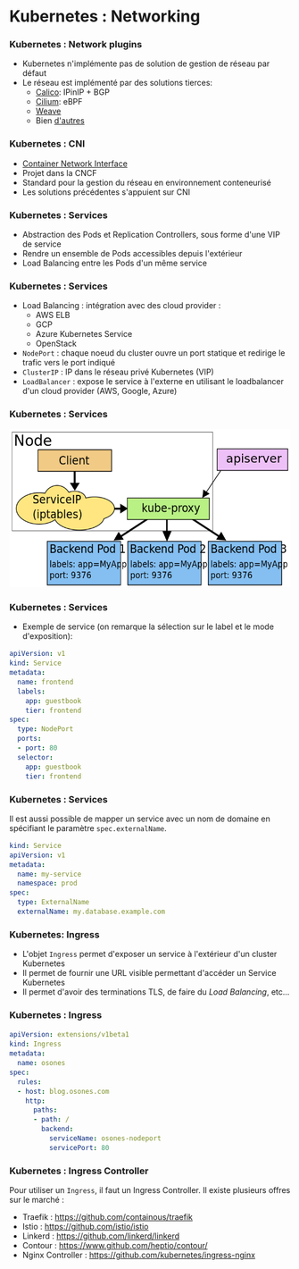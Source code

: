 # Kubernetes : Networking

### Kubernetes : Network plugins

- Kubernetes n'implémente pas de solution de gestion de réseau par défaut
- Le réseau est implémenté par des solutions tierces:
  - [Calico](https://www.projectcalico.org/): IPinIP + BGP
  - [Cilium](https://cilium.io/): eBPF
  - [Weave](https://www.weave.works/)
  - Bien [d'autres](https://kubernetes.io/docs/concepts/cluster-administration/networking/)

### Kubernetes : CNI

- [Container Network Interface](https://github.com/containernetworking/cni)
- Projet dans la CNCF
- Standard pour la gestion du réseau en environnement conteneurisé
- Les solutions précédentes s'appuient sur CNI

### Kubernetes : Services

- Abstraction des Pods et Replication Controllers, sous forme d'une VIP de service
- Rendre un ensemble de Pods accessibles depuis l'extérieur
- Load Balancing entre les Pods d'un même service

### Kubernetes : Services

- Load Balancing : intégration avec des cloud provider :
    - AWS ELB
    - GCP
    - Azure Kubernetes Service
    - OpenStack
- `NodePort` : chaque noeud du cluster ouvre un port  statique et redirige le trafic vers le port indiqué
- `ClusterIP` : IP dans le réseau privé Kubernetes (VIP)
- `LoadBalancer` :  expose le service à l'externe en utilisant le loadbalancer d'un cloud provider (AWS, Google, Azure)

### Kubernetes : Services

![](images/services.png)


### Kubernetes : Services

- Exemple de service (on remarque la sélection sur le label et le mode d'exposition):

```yaml
apiVersion: v1
kind: Service
metadata:
  name: frontend
  labels:
    app: guestbook
    tier: frontend
spec:
  type: NodePort
  ports:
  - port: 80
  selector:
    app: guestbook
    tier: frontend
```

### Kubernetes : Services

Il est aussi possible de mapper un service avec un nom de domaine en spécifiant le paramètre `spec.externalName`.

```yaml
kind: Service
apiVersion: v1
metadata:
  name: my-service
  namespace: prod
spec:
  type: ExternalName
  externalName: my.database.example.com
```


### Kubernetes: Ingress

- L'objet `Ingress` permet d'exposer un service à l'extérieur d'un cluster Kubernetes
- Il permet de fournir une URL visible permettant d'accéder un Service Kubernetes
- Il permet d'avoir des terminations TLS, de faire du _Load Balancing_, etc...


### Kubernetes : Ingress

```yaml
apiVersion: extensions/v1beta1
kind: Ingress
metadata:
  name: osones
spec:
  rules:
  - host: blog.osones.com
    http:
      paths:
      - path: /
        backend:
          serviceName: osones-nodeport
          servicePort: 80
```

### Kubernetes : Ingress Controller

Pour utiliser un `Ingress`, il faut un Ingress Controller. Il existe plusieurs offres sur le marché :

- Traefik : <https://github.com/containous/traefik>
- Istio : <https://github.com/istio/istio>
- Linkerd : <https://github.com/linkerd/linkerd>
- Contour : <https://www.github.com/heptio/contour/>
- Nginx Controller : <https://github.com/kubernetes/ingress-nginx>


